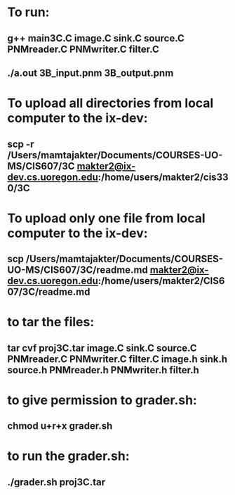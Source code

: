 # To run:
## g++ main3C.C image.C sink.C source.C PNMreader.C PNMwriter.C filter.C
## ./a.out 3B_input.pnm 3B_output.pnm


# To upload all directories from local computer to the ix-dev:
## scp -r /Users/mamtajakter/Documents/COURSES-UO-MS/CIS607/3C  makter2@ix-dev.cs.uoregon.edu:/home/users/makter2/cis330/3C


# To upload only one file from local computer to the ix-dev:
## scp /Users/mamtajakter/Documents/COURSES-UO-MS/CIS607/3C/readme.md  makter2@ix-dev.cs.uoregon.edu:/home/users/makter2/CIS607/3C/readme.md


# to tar the files:
## tar cvf proj3C.tar image.C sink.C source.C PNMreader.C PNMwriter.C filter.C image.h sink.h source.h PNMreader.h PNMwriter.h filter.h

# to give permission to grader.sh:
## chmod u+r+x grader.sh


# to run the grader.sh:
## ./grader.sh proj3C.tar
